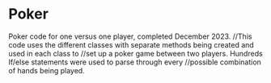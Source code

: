 # Poker
Poker code for one versus one player, completed December 2023. 
//This code uses the different classes with separate methods being created and used in each class to 
//set up a poker game between two players. Hundreds If/else statements were used to parse through every
//possible combination of hands being played. 
